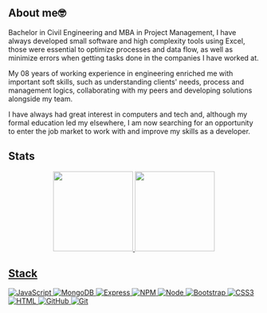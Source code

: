   ## About me🤓
<p>Bachelor in Civil Engineering and MBA in Project Management, I have always developed small software and high complexity tools using Excel, those were essential to optimize processes and data flow, as well as minimize errors when getting tasks done in the companies I have worked at.</p>
<p>My 08 years of working experience in engineering enriched me with important soft skills, such as understanding clients' needs, process and management logics, collaborating with my peers and developing solutions alongside my team.</p>
<p>I have always had great interest in computers and tech and, although my formal education led my elsewhere, I am now searching for an opportunity to enter the job market to work with and improve my skills as a developer.</p>


<!--
**WertherF/WertherF** is a ✨ _special_ ✨ repository because its `README.md` (this file) appears on your GitHub profile.

Here are some ideas to get you started:

- 🔭 I’m currently working on ...
- 🌱 I’m currently learning ...
- 👯 I’m looking to collaborate on ...
- 🤔 I’m looking for help with ...
- 💬 Ask me about ...
- 📫 How to reach me: ...
- 😄 Pronouns: ...
- ⚡ Fun fact: ...
-->

## Stats
<div align="center">
  <a href="https://github.com/WertherF">
  <img height="160em" src="https://github-readme-stats.vercel.app/api?username=wertherf&show_icons=true&theme=github_dark&include_all_commits=true&count_private=true"/>
  <img height="160em" src="https://github-readme-stats.vercel.app/api/top-langs/?username=wertherf&layout=compact&langs_count=7&theme=github_dark"/>
</div>

  
  ## Stack
![JavaScript](https://img.shields.io/badge/JavaScript-323330?style=for-the-badge&logo=javascript&logoColor=F7DF1E)
![MongoDB](https://img.shields.io/badge/MongoDB-4EA94B?style=for-the-badge&logo=mongodb&logoColor=white)
![Express](https://img.shields.io/badge/Express.js-000000?style=for-the-badge&logo=express&logoColor=white)
![NPM](https://img.shields.io/badge/npm-CB3837?style=for-the-badge&logo=npm&logoColor=white)
![Node](https://img.shields.io/badge/Node.js-43853D?style=for-the-badge&logo=node.js&logoColor=white)
![Bootstrap](https://img.shields.io/badge/Bootstrap-563D7C?style=for-the-badge&logo=bootstrap&logoColor=white)
![CSS3](https://img.shields.io/badge/CSS3-1572B6?style=for-the-badge&logo=css3&logoColor=white)
![HTML](https://img.shields.io/badge/HTML5-E34F26?style=for-the-badge&logo=html5&logoColor=white)
![GitHub](https://img.shields.io/badge/GitHub-100000?style=for-the-badge&logo=github&logoColor=white)
![Git](https://img.shields.io/badge/git-%23F05033.svg?style=for-the-badge&logo=git&logoColor=white)


  
  
  
